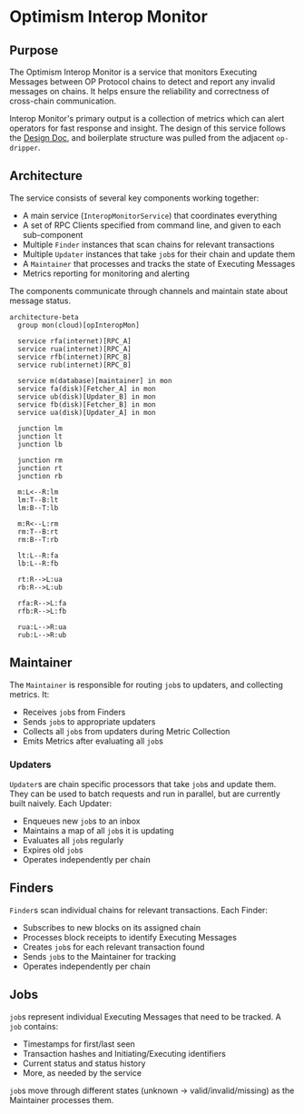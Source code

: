 # Optimism Interop Monitor

## Purpose
The Optimism Interop Monitor is a service that monitors Executing Messages between OP Protocol chains to detect and report any invalid messages on chains. It helps ensure the reliability and correctness of cross-chain communication.

Interop Monitor's primary output is a collection of metrics which can alert operators for fast response and insight.
The design of this service follows the [Design Doc](https://github.com/ethereum-optimism/design-docs/pull/222),
and boilerplate structure was pulled from the adjacent `op-dripper`.

## Architecture
The service consists of several key components working together:

- A main service (`InteropMonitorService`) that coordinates everything
- A set of RPC Clients specified from command line, and given to each sub-component
- Multiple `Finder` instances that scan chains for relevant transactions
- Multiple `Updater` instances that take `job`s for their chain and update them
- A `Maintainer` that processes and tracks the state of Executing Messages
- Metrics reporting for monitoring and alerting

The components communicate through channels and maintain state about message status.


```mermaid
architecture-beta
  group mon(cloud)[opInteropMon]

  service rfa(internet)[RPC_A]
  service rua(internet)[RPC_A]
  service rfb(internet)[RPC_B]
  service rub(internet)[RPC_B]

  service m(database)[maintainer] in mon
  service fa(disk)[Fetcher_A] in mon
  service ub(disk)[Updater_B] in mon
  service fb(disk)[Fetcher_B] in mon
  service ua(disk)[Updater_A] in mon

  junction lm
  junction lt
  junction lb

  junction rm
  junction rt
  junction rb

  m:L<--R:lm
  lm:T--B:lt
  lm:B--T:lb

  m:R<--L:rm
  rm:T--B:rt
  rm:B--T:rb

  lt:L--R:fa
  lb:L--R:fb

  rt:R-->L:ua
  rb:R-->L:ub

  rfa:R-->L:fa
  rfb:R-->L:fb

  rua:L-->R:ua
  rub:L-->R:ub
```

## Maintainer
The `Maintainer` is responsible for routing `job`s to updaters, and collecting metrics. It:

- Receives `job`s from Finders
- Sends `job`s to appropriate updaters
- Collects all `job`s from updaters during Metric Collection
- Emits Metrics after evaluating all `job`s

### Updaters
`Updater`s are chain specific processors that take `job`s and update them. They can be used to batch requests and run in parallel, but
are currently built naively. Each Updater:
- Enqueues new `job`s to an inbox
- Maintains a map of all `job`s it is updating
- Evaluates all `job`s regularly
- Expires old `job`s
- Operates independently per chain

## Finders
`Finder`s scan individual chains for relevant transactions. Each Finder:

- Subscribes to new blocks on its assigned chain
- Processes block receipts to identify Executing Messages
- Creates `job`s for each relevant transaction found
- Sends `job`s to the Maintainer for tracking
- Operates independently per chain

## Jobs
`job`s represent individual Executing Messages that need to be tracked. A `job` contains:

- Timestamps for first/last seen
- Transaction hashes and Initiating/Executing identifiers
- Current status and status history
- More, as needed by the service

`job`s move through different states (unknown -> valid/invalid/missing) as the Maintainer processes them.
